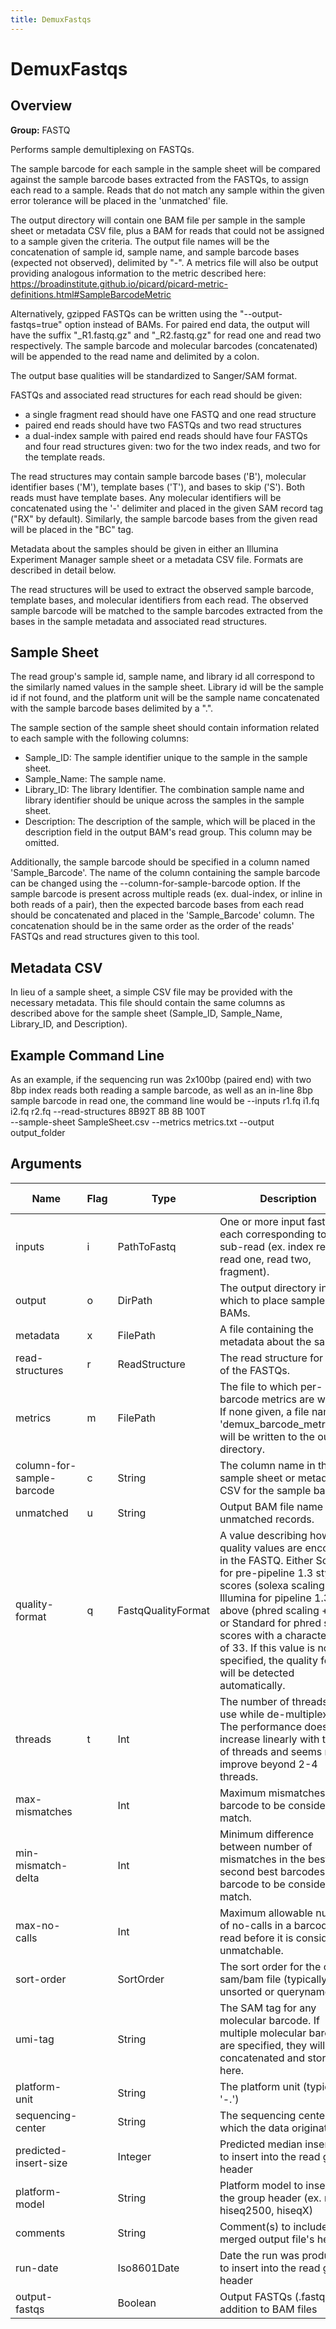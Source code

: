 ```yaml
---
title: DemuxFastqs
---
```


# DemuxFastqs

## Overview
**Group:** FASTQ

Performs sample demultiplexing on FASTQs.

The sample barcode for each sample in the sample sheet will be compared against the sample barcode bases extracted from
the FASTQs, to assign each read to a sample.  Reads that do not match any sample within the given error tolerance
will be placed in the 'unmatched' file.

The output directory will contain one BAM file per sample in the sample sheet or metadata CSV file, plus a BAM for
reads that could not be assigned to a sample given the criteria.  The output file names will be the concatenation
of sample id, sample name, and sample barcode bases (expected not observed), delimited by "-".  A metrics file
will also be output providing analogous information to the metric described here:
https://broadinstitute.github.io/picard/picard-metric-definitions.html#SampleBarcodeMetric

Alternatively, gzipped FASTQs can be written using the "--output-fastqs=true" option instead of BAMs.  For paired
end data, the output will have the suffix "_R1.fastq.gz" and "_R2.fastq.gz" for read one and read two respectively.
The sample barcode and molecular barcodes (concatenated) will be appended to the read name and delimited by a
colon.

The output base qualities will be standardized to Sanger/SAM format.

FASTQs and associated read structures for each read should be given:
- a single fragment read should have one FASTQ and one read structure
- paired end reads should have two FASTQs and two read structures
- a dual-index sample with paired end reads should have four FASTQs and four read structures given: two for the
  two index reads, and two for the template reads.

The read structures may contain sample barcode bases ('B'), molecular identifier bases ('M'), template bases ('T'),
and bases to skip ('S'). Both reads must have template bases.  Any molecular identifiers will be concatenated using
the '-' delimiter and placed in the given SAM record tag ("RX" by default).  Similarly, the sample barcode bases
from the given read will be placed in the "BC" tag.

Metadata about the samples should be given in either an Illumina Experiment Manager sample sheet or a metadata CSV
file.  Formats are described in detail below.

The read structures will be used to extract the observed sample barcode, template bases, and molecular identifiers
from each read.  The observed sample barcode will be matched to the sample barcodes extracted from the bases in
the sample metadata and associated read structures.

## Sample Sheet
The read group's sample id, sample name, and library id all correspond to the similarly named values in the
sample sheet.  Library id will be the sample id if not found, and the platform unit will be the sample name
concatenated with the sample barcode bases delimited by a ".".

The sample section of the sample sheet should contain information related to each sample with the following
columns:
  - Sample_ID:   The sample identifier unique to the sample in the sample sheet.
  - Sample_Name: The sample name.
  - Library_ID:  The library Identifier.  The combination sample name and library identifier should be unique
                 across the samples in the sample sheet.
  - Description: The description of the sample, which will be placed in the description field in the output BAM's
                 read group.  This column may be omitted.

Additionally, the sample barcode should be specified in a column named 'Sample_Barcode'.  The name of the column
containing the sample barcode can be changed using the --column-for-sample-barcode option.  If the sample barcode
is present across multiple reads (ex. dual-index, or inline in both reads of a pair), then the expected barcode
bases from each read should be concatenated and placed in the 'Sample_Barcode' column.  The concatenation should
be in the same order as the order of the reads' FASTQs and read structures given to this tool.

## Metadata CSV
In lieu of a sample sheet, a simple CSV file may be provided with the necessary metadata.  This file should
contain the same columns as described above for the sample sheet (Sample_ID, Sample_Name, Library_ID, and
Description).

## Example Command Line

As an example, if the sequencing run was 2x100bp (paired end) with two 8bp index reads both reading a sample
barcode, as well as an in-line 8bp sample barcode in read one, the command line would be
  --inputs r1.fq i1.fq i2.fq r2.fq --read-structures 8B92T 8B 8B 100T \
    --sample-sheet SampleSheet.csv --metrics metrics.txt --output output_folder

## Arguments

|Name|Flag|Type|Description|Required?|Max Values|Default Value(s)|
|----|----|----|-----------|---------|----------|----------------|
|inputs|i|PathToFastq|One or more input fastq files each corresponding to a sub-read (ex. index read, read one, read two, fragment).|Required|Unlimited||
|output|o|DirPath|The output directory in which to place sample BAMs.|Required|1||
|metadata|x|FilePath|A file containing the metadata about the samples.|Required|1||
|read-structures|r|ReadStructure|The read structure for each of the FASTQs.|Required|Unlimited||
|metrics|m|FilePath|The file to which per-barcode metrics are written.  If none given, a file named 'demux_barcode_metrics.txt' will be written to the output directory.|Optional|1||
|column-for-sample-barcode|c|String|The column name in the sample sheet or metadata CSV for the sample barcode.|Optional|1|Sample_Barcode|
|unmatched|u|String|Output BAM file name for the unmatched records.|Optional|1|unmatched.bam|
|quality-format|q|FastqQualityFormat|A value describing how the quality values are encoded in the FASTQ. Either Solexa for pre-pipeline 1.3 style scores (solexa scaling + 66), Illumina for pipeline 1.3 and above (phred scaling + 64) or Standard for phred scaled scores with a character shift of 33.  If this value is not specified, the quality format will be detected automatically.|Optional|1||
|threads|t|Int|The number of threads to use while de-multiplexing. The performance does not increase linearly with the # of threads and seems not to improve beyond 2-4 threads.|Optional|1|1|
|max-mismatches||Int|Maximum mismatches for a barcode to be considered a match.|Optional|1|1|
|min-mismatch-delta||Int|Minimum difference between number of mismatches in the best and second best barcodes for a barcode to be considered a match.|Optional|1|2|
|max-no-calls||Int|Maximum allowable number of no-calls in a barcode read before it is considered unmatchable.|Optional|1|2|
|sort-order||SortOrder|The sort order for the output sam/bam file (typically unsorted or queryname).|Optional|1|unsorted|
|umi-tag||String|The SAM tag for any molecular barcode.  If multiple molecular barcodes are specified, they will be concatenated and stored here.|Optional|1|RX|
|platform-unit||String|The platform unit (typically '<flowcell-barcode>-<samle-barcode>.<lane>')|Optional|1||
|sequencing-center||String|The sequencing center from which the data originated|Optional|1||
|predicted-insert-size||Integer|Predicted median insert size, to insert into the read group header|Optional|1||
|platform-model||String|Platform model to insert into the group header (ex. miseq, hiseq2500, hiseqX)|Optional|1||
|comments||String|Comment(s) to include in the merged output file's header.|Optional|Unlimited||
|run-date||Iso8601Date|Date the run was produced, to insert into the read group header|Optional|1||
|output-fastqs||Boolean|Output FASTQs (.fastq.gz) in addition to BAM files|Optional|1|false|


